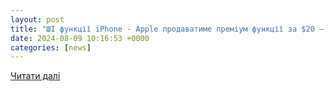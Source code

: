 ```yaml
---
layout: post
title: "ШІ функції iPhone - Apple продаватиме преміум функції за $20 — УНІАН"
date: 2024-08-09 10:16:53 +0000
categories: [news]
---
```


[Читати далі](https://www.unian.ua/techno/neiroseti/shi-funkciji-iphone-apple-prodavatime-premium-funkciji-za-20-12722745.html)
